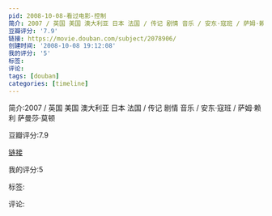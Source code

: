 ```yaml
---
pid: 2008-10-08-看过电影-控制
简介: 2007 / 英国 美国 澳大利亚 日本 法国 / 传记 剧情 音乐 / 安东·寇班 / 萨姆·赖利 萨曼莎·莫顿
豆瓣评分: '7.9'
链接: https://movie.douban.com/subject/2078906/
创建时间: '2008-10-08 19:12:08'
我的评分: '5'
标签:
评论:
tags: [douban]
categories: [timeline]
---
```

简介:2007 / 英国 美国 澳大利亚 日本 法国 / 传记 剧情 音乐 / 安东·寇班 / 萨姆·赖利 萨曼莎·莫顿

豆瓣评分:7.9

[链接](https://movie.douban.com/subject/2078906/)

我的评分:5

标签:

评论:


